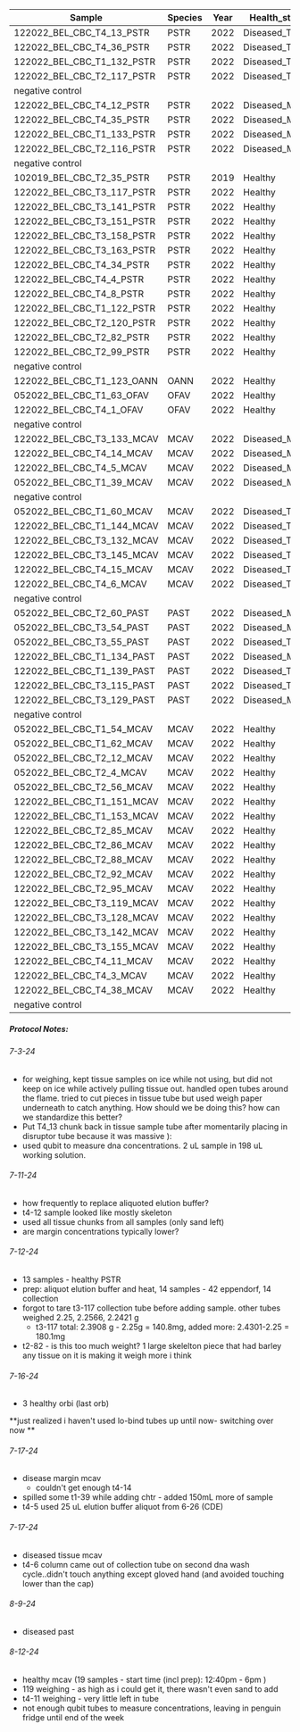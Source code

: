 
| Sample                     | Species | Year | Health_status   | Starting_Weight | Date_Extracted | Raw_ng_ul | Extracted_Location |     |
| -------------------------- | ------- | ---- | --------------- | --------------- | -------------- | --------- | ------------------ | --- |
| 122022_BEL_CBC_T4_13_PSTR  | PSTR    | 2022 | Diseased_Tissue | 178.7           | 7/3/2024       | 6.21      | UML_R2_B26         |     |
| 122022_BEL_CBC_T4_36_PSTR  | PSTR    | 2022 | Diseased_Tissue | 177.3           | 7/3/2024       | 34.8      | UML_R2_B26         |     |
| 122022_BEL_CBC_T1_132_PSTR | PSTR    | 2022 | Diseased_Tissue | 171.6           | 7/3/2024       | 29.4      | UML_R2_B26         |     |
| 122022_BEL_CBC_T2_117_PSTR | PSTR    | 2022 | Diseased_Tissue | 280.8           | 7/3/2024       | 22.5      | UML_R2_B26         |     |
| negative control           |         |      |                 |                 | 7/3/2024       | too low   | UML_R2_B26         |     |
| 122022_BEL_CBC_T4_12_PSTR  | PSTR    | 2022 | Diseased_Margin | 179.5           | 7/11/2024      | 3.49      | UML_R2_B26         |     |
| 122022_BEL_CBC_T4_35_PSTR  | PSTR    | 2022 | Diseased_Margin | 207.7           | 7/11/2024      | 13.0      | UML_R2_B26         |     |
| 122022_BEL_CBC_T1_133_PSTR | PSTR    | 2022 | Diseased_Margin | 179             | 7/11/2024      | 9.9       | UML_R2_B26         |     |
| 122022_BEL_CBC_T2_116_PSTR | PSTR    | 2022 | Diseased_Margin | 188.7           | 7/11/2024      | 7.87      | UML_R2_B26         |     |
| negative control           |         |      |                 |                 | 7/11/2024      | too low   | UML_R2_B26         |     |
| 102019_BEL_CBC_T2_35_PSTR  | PSTR    | 2019 | Healthy         | 219.4           | 7/12/2024      | 19.0      | UML_R2_B26         |     |
| 122022_BEL_CBC_T3_117_PSTR | PSTR    | 2022 | Healthy         | 180.1           | 7/12/2024      | 22.7      | UML_R2_B26         |     |
| 122022_BEL_CBC_T3_141_PSTR | PSTR    | 2022 | Healthy         | 219.4           | 7/12/2024      | 6.21      | UML_R2_B26         |     |
| 122022_BEL_CBC_T3_151_PSTR | PSTR    | 2022 | Healthy         | 171.6           | 7/12/2024      | 10.8      | UML_R2_B26         |     |
| 122022_BEL_CBC_T3_158_PSTR | PSTR    | 2022 | Healthy         | 283.9           | 7/12/2024      | 8.87      | UML_R2_B26         |     |
| 122022_BEL_CBC_T3_163_PSTR | PSTR    | 2022 | Healthy         | 172.3           | 7/12/2024      | 12.0      | UML_R2_B26         |     |
| 122022_BEL_CBC_T4_34_PSTR  | PSTR    | 2022 | Healthy         | 270.4           | 7/12/2024      | 3.99      | UML_R2_B26         |     |
| 122022_BEL_CBC_T4_4_PSTR   | PSTR    | 2022 | Healthy         | 163.1           | 7/12/2024      | 7.07      | UML_R2_B26         |     |
| 122022_BEL_CBC_T4_8_PSTR   | PSTR    | 2022 | Healthy         | 95.5            | 7/12/2024      | 4.63      | UML_R2_B26         |     |
| 122022_BEL_CBC_T1_122_PSTR | PSTR    | 2022 | Healthy         | 199.4           | 7/12/2024      | 9.58      | UML_R2_B26         |     |
| 122022_BEL_CBC_T2_120_PSTR | PSTR    | 2022 | Healthy         | 176.1           | 7/12/2024      | 14.7      | UML_R2_B26         |     |
| 122022_BEL_CBC_T2_82_PSTR  | PSTR    | 2022 | Healthy         | 365             | 7/12/2024      | 17.7      | UML_R2_B26         |     |
| 122022_BEL_CBC_T2_99_PSTR  | PSTR    | 2022 | Healthy         | 243.2           | 7/12/2024      | 34.2      | UML_R2_B26         |     |
| negative control           |         |      |                 |                 | 7/12/2024      | too low   | UML_R2_B26         |     |
| 122022_BEL_CBC_T1_123_OANN | OANN    | 2022 | Healthy         | 160.2           | 7/16/2024      | 9.51      | UML_R2_B26         |     |
| 052022_BEL_CBC_T1_63_OFAV  | OFAV    | 2022 | Healthy         | 174.4           | 7/16/2024      | 9.86      | UML_R2_B26         |     |
| 122022_BEL_CBC_T4_1_OFAV   | OFAV    | 2022 | Healthy         | 183.5           | 7/16/2024      | 44.7      | UML_R2_B26         |     |
| negative control           |         |      |                 |                 | 7/16/2024      | too low   | UML_R2_B26         |     |
| 122022_BEL_CBC_T3_133_MCAV | MCAV    | 2022 | Diseased_Margin | 205.6           | 7/17/2024      | 3.5       | UML_R2_B26         |     |
| 122022_BEL_CBC_T4_14_MCAV  | MCAV    | 2022 | Diseased_Margin | 118.5           | 7/17/2024      | 5.99      | UML_R2_B26         |     |
| 122022_BEL_CBC_T4_5_MCAV   | MCAV    | 2022 | Diseased_Margin | 171.3           | 7/17/2024      | 14.5      | UML_R2_B26         |     |
| 052022_BEL_CBC_T1_39_MCAV  | MCAV    | 2022 | Diseased_Margin | 269.3           | 7/17/2024      | 7.32      | UML_R2_B26         |     |
| negative control           |         |      |                 |                 | 7/17/2024      | too low   | UML_R2_B26         |     |
| 052022_BEL_CBC_T1_60_MCAV  | MCAV    | 2022 | Diseased_Tissue | 306.0           | 7/19/2024      | 4.47      | UML_R2_B26         |     |
| 122022_BEL_CBC_T1_144_MCAV | MCAV    | 2022 | Diseased_Tissue | 248.0           | 7/19/2024      | 3.03      | UML_R2_B26         |     |
| 122022_BEL_CBC_T3_132_MCAV | MCAV    | 2022 | Diseased_Tissue | 182.4           | 7/19/2024      | 14.1      | UML_R2_B26         |     |
| 122022_BEL_CBC_T3_145_MCAV | MCAV    | 2022 | Diseased_Tissue | 187.5           | 7/19/2024      | 5.74      | UML_R2_B26         |     |
| 122022_BEL_CBC_T4_15_MCAV  | MCAV    | 2022 | Diseased_Tissue | 215.0           | 7/19/2024      | 2.03      | UML_R2_B26         |     |
| 122022_BEL_CBC_T4_6_MCAV   | MCAV    | 2022 | Diseased_Tissue | 228.2           | 7/19/2024      | 37.3      | UML_R2_B26         |     |
| negative control           |         |      |                 |                 | 7/19/2024      | too low   | UML_R2_B26         |     |
| 052022_BEL_CBC_T2_60_PAST  | PAST    | 2022 | Diseased_Margin | 356.6           | 8/9/2024       | 2.44      | UML_R2_B26         |     |
| 052022_BEL_CBC_T3_54_PAST  | PAST    | 2022 | Diseased_Margin | 232.7           | 8/9/2024       | 1.41      | UML_R2_B26         |     |
| 052022_BEL_CBC_T3_55_PAST  | PAST    | 2022 | Diseased_Tissue | 227.2           | 8/9/2024       | 0.933     | UML_R2_B26         |     |
| 122022_BEL_CBC_T1_134_PAST | PAST    | 2022 | Diseased_Margin | 191.1           | 8/9/2024       | 1.21      | UML_R2_B26         |     |
| 122022_BEL_CBC_T1_139_PAST | PAST    | 2022 | Diseased_Tissue | 224.2           | 8/9/2024       | 1.25      | UML_R2_B26         |     |
| 122022_BEL_CBC_T3_115_PAST | PAST    | 2022 | Diseased_Tissue | 191.5           | 8/9/2024       | 1.21      | UML_R2_B26         |     |
| 122022_BEL_CBC_T3_129_PAST | PAST    | 2022 | Diseased_Margin | 213.3           | 8/9/2024       | 0.976     | UML_R2_B26         |     |
| negative control           |         |      |                 |                 |                | too low   | UML_R2_B26         |     |
| 052022_BEL_CBC_T1_54_MCAV  | MCAV    | 2022 | Healthy         | 199.9           |                |           |                    |     |
| 052022_BEL_CBC_T1_62_MCAV  | MCAV    | 2022 | Healthy         | 264.5           |                |           |                    |     |
| 052022_BEL_CBC_T2_12_MCAV  | MCAV    | 2022 | Healthy         | 219.3           |                |           |                    |     |
| 052022_BEL_CBC_T2_4_MCAV   | MCAV    | 2022 | Healthy         | 335.5           |                |           |                    |     |
| 052022_BEL_CBC_T2_56_MCAV  | MCAV    | 2022 | Healthy         | 226.0           |                |           |                    |     |
| 122022_BEL_CBC_T1_151_MCAV | MCAV    | 2022 | Healthy         | 335.7           |                |           |                    |     |
| 122022_BEL_CBC_T1_153_MCAV | MCAV    | 2022 | Healthy         | 180.4           |                |           |                    |     |
| 122022_BEL_CBC_T2_85_MCAV  | MCAV    | 2022 | Healthy         | 169.8           |                |           |                    |     |
| 122022_BEL_CBC_T2_86_MCAV  | MCAV    | 2022 | Healthy         | 414.0           |                |           |                    |     |
| 122022_BEL_CBC_T2_88_MCAV  | MCAV    | 2022 | Healthy         | 226.0           |                |           |                    |     |
| 122022_BEL_CBC_T2_92_MCAV  | MCAV    | 2022 | Healthy         | 144.3           |                |           |                    |     |
| 122022_BEL_CBC_T2_95_MCAV  | MCAV    | 2022 | Healthy         | 224.8           |                |           |                    |     |
| 122022_BEL_CBC_T3_119_MCAV | MCAV    | 2022 | Healthy         | 116.8           |                |           |                    |     |
| 122022_BEL_CBC_T3_128_MCAV | MCAV    | 2022 | Healthy         | 208.0           |                |           |                    |     |
| 122022_BEL_CBC_T3_142_MCAV | MCAV    | 2022 | Healthy         | 220.6           |                |           |                    |     |
| 122022_BEL_CBC_T3_155_MCAV | MCAV    | 2022 | Healthy         | 272.6           |                |           |                    |     |
| 122022_BEL_CBC_T4_11_MCAV  | MCAV    | 2022 | Healthy         | 144.3           |                |           |                    |     |
| 122022_BEL_CBC_T4_3_MCAV   | MCAV    | 2022 | Healthy         | 185.6           |                |           |                    |     |
| 122022_BEL_CBC_T4_38_MCAV  | MCAV    | 2022 | Healthy         | 340.1           |                |           |                    |     |
| negative control           |         |      |                 |                 |                |           |                    |     |

##### Protocol Notes: 
###### 7-3-24
- for weighing, kept tissue samples on ice while not using, but did not keep on ice while actively pulling tissue out. handled open tubes around the flame. tried to cut pieces in tissue tube but used weigh paper underneath to catch anything. How should we be doing this? how can we standardize this better? 
- Put T4_13 chunk back in tissue sample tube after momentarily placing in disruptor tube because it was massive ): 
- used qubit to measure dna concentrations. 2 uL sample in 198 uL working solution.
###### 7-11-24
- how frequently to replace aliquoted elution buffer?
- t4-12 sample looked like mostly skeleton
- used all tissue chunks from all samples (only sand left)
- are margin concentrations typically lower?

###### 7-12-24
- 13 samples - healthy PSTR 
- prep: aliquot elution buffer and heat, 14 samples - 42 eppendorf, 14 collection 
- forgot to tare t3-117 collection tube before adding sample. other tubes weighed 2.25, 2.2566, 2.2421 g 
	- t3-117 total: 2.3908 g - 2.25g = 140.8mg, added more: 2.4301-2.25 = 180.1mg 
- t2-82 - is this too much weight? 1 large skelelton piece that had barley any tissue on it is making it weigh more i think 

###### 7-16-24
- 3 healthy orbi (last orb)

**just realized i haven't used lo-bind tubes up until now- switching over now **

###### 7-17-24
- disease margin mcav 
	- couldn't get enough t4-14
- spilled some t1-39 while adding chtr - added 150mL more of sample 
- t4-5 used 25 uL elution buffer aliquot from 6-26 (CDE)

###### 7-17-24
- diseased tissue mcav 
- t4-6 column came out of collection tube on second dna wash cycle..didn't touch anything except gloved hand (and avoided touching lower than the cap)

###### 8-9-24
- diseased past 
###### 8-12-24
- healthy mcav (19 samples - start time (incl prep): 12:40pm  - 6pm )
- 119 weighing - as high as i could get it, there wasn't even sand to add 
- t4-11 weighing - very little left in tube 
- not enough qubit tubes to measure concentrations, leaving in penguin fridge until end of the week 
